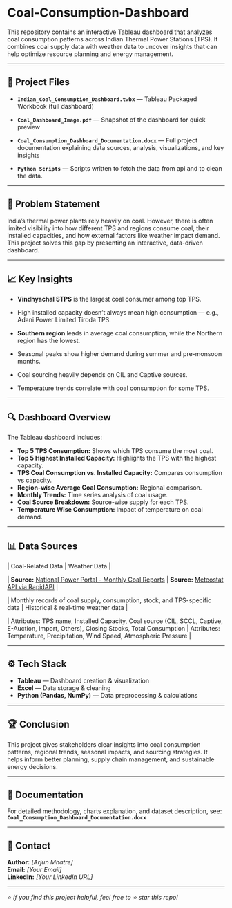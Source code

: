 # Coal-Consumption-Dashboard

This repository contains an interactive Tableau dashboard that analyzes coal consumption patterns across Indian Thermal Power Stations (TPS). It combines coal supply data with weather data to uncover insights that can help optimize resource planning and energy management.

---

## 📂 Project Files

- **`Indian_Coal_Consumption_Dashboard.twbx`** — Tableau Packaged Workbook (full dashboard)
  
- **`Coal_Dashboard_Image.pdf`** — Snapshot of the dashboard for quick preview
 
- **`Coal_Consumption_Dashboard_Documentation.docx`** — Full project documentation explaining data sources, analysis, visualizations, and key insights

- **`Python Scripts`** — Scripts written to fetch the data from api and to clean the data.

---

## 🚩 Problem Statement

India’s thermal power plants rely heavily on coal. However, there is often limited visibility into how different TPS and regions consume coal, their installed capacities, and how external factors like weather impact demand. This project solves this gap by presenting an interactive, data-driven dashboard.

---

## 📈 Key Insights

- **Vindhyachal STPS** is the largest coal consumer among top TPS.
  
- High installed capacity doesn’t always mean high consumption — e.g., Adani Power Limited Tiroda TPS.
  
- **Southern region** leads in average coal consumption, while the Northern region has the lowest.
  
- Seasonal peaks show higher demand during summer and pre-monsoon months.
  
- Coal sourcing heavily depends on CIL and Captive sources.
  
- Temperature trends correlate with coal consumption for some TPS.

---

## 🔍 Dashboard Overview

The Tableau dashboard includes:

- **Top 5 TPS Consumption:** Shows which TPS consume the most coal.
- **Top 5 Highest Installed Capacity:** Highlights the TPS with the highest capacity.
- **TPS Coal Consumption vs. Installed Capacity:** Compares consumption vs capacity.
- **Region-wise Average Coal Consumption:** Regional comparison.
- **Monthly Trends:** Time series analysis of coal usage.
- **Coal Source Breakdown:** Source-wise supply for each TPS.
- **Temperature Wise Consumption:** Impact of temperature on coal demand.

---

## 📊 Data Sources

| Coal-Related Data | Weather Data |

| **Source:** [National Power Portal - Monthly Coal Reports](https://npp.gov.in/) | **Source:** [Meteostat API via RapidAPI](https://rapidapi.com/) |

| Monthly records of coal supply, consumption, stock, and TPS-specific data | Historical & real-time weather data |

| Attributes: TPS name, Installed Capacity, Coal source (CIL, SCCL, Captive, E-Auction, Import, Others), Closing Stocks, Total Consumption | Attributes: Temperature, Precipitation, Wind Speed, Atmospheric Pressure |

---

## ⚙️ Tech Stack

- **Tableau** — Dashboard creation & visualization
- **Excel** — Data storage & cleaning
- **Python (Pandas, NumPy)** — Data preprocessing & calculations

---

## 🏆 Conclusion

This project gives stakeholders clear insights into coal consumption patterns, regional trends, seasonal impacts, and sourcing strategies. It helps inform better planning, supply chain management, and sustainable energy decisions.


---

## 📃 Documentation

For detailed methodology, charts explanation, and dataset description, see: **`Coal_Consumption_Dashboard_Documentation.docx`**

---

## 📧 Contact

**Author:** *[Arjun Mhatre]*  
**Email:** *[Your Email]*  
**LinkedIn:** *[Your LinkedIn URL]*

---

⭐ *If you find this project helpful, feel free to ⭐ star this repo!*
